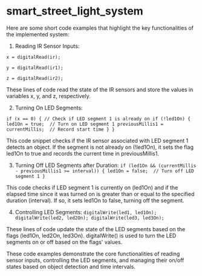 # smart_street_light_system

Here are some short code examples that highlight the key functionalities of the implemented system:

1) Reading IR Sensor Inputs:

`x = digitalRead(ir);`

`y = digitalRead(ir1);`

`z = digitalRead(ir2);`

These lines of code read the state of the IR sensors and store the values in variables x, y, and z, respectively.

2) Turning On LED Segments:
   
`if (x == 0)
{
  // Check if LED segment 1 is already on
  if (!led1On) {
    led1On = true;  // Turn on LED segment 1
    previousMillis1 = currentMillis;  // Record start time
  }
}`


This code snippet checks if the IR sensor associated with LED segment 1 detects an object. If the segment is not already on (!led1On), it sets the flag led1On to true and records the current time in previousMillis1.

3) Turning Off LED Segments after Duration:
`if (led1On && (currentMillis - previousMillis1 >= interval)) {
  led1On = false;  // Turn off LED segment 1
}`

This code checks if LED segment 1 is currently on (led1On) and if the elapsed time since it was turned on is greater than or equal to the specified duration (interval). If so, it sets led1On to false, turning off the segment.

4) Controlling LED Segments:
`digitalWrite(led1, led1On);
digitalWrite(led2, led2On);
digitalWrite(led3, led3On);`

These lines of code update the state of the LED segments based on the flags (led1On, led2On, led3On). digitalWrite() is used to turn the LED segments on or off based on the flags' values.

These code examples demonstrate the core functionalities of reading sensor inputs, controlling the LED segments, and managing their on/off states based on object detection and time intervals.




